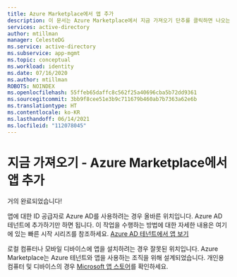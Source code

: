 ```yaml
---
title: Azure Marketplace에서 앱 추가
description: 이 문서는 Azure Marketplace에서 지금 가져오기 단추를 클릭하면 나오는 방문 페이지 역할을 합니다.
services: active-directory
author: mtillman
manager: CelesteDG
ms.service: active-directory
ms.subservice: app-mgmt
ms.topic: conceptual
ms.workload: identity
ms.date: 07/16/2020
ms.author: mtillman
ROBOTS: NOINDEX
ms.openlocfilehash: 55ffeb65daffc8c562f25a40696cba5b72dd9361
ms.sourcegitcommit: 3bb9f8cee51e3b9c711679b460ab7b7363a62e6b
ms.translationtype: HT
ms.contentlocale: ko-KR
ms.lasthandoff: 06/14/2021
ms.locfileid: "112078045"
---
```

# <a name="get-it-now---add-an-app-from-the-azure-marketplace"></a>지금 가져오기 - Azure Marketplace에서 앱 추가

거의 완료되었습니다! 

앱에 대한 ID 공급자로 Azure AD를 사용하려는 경우 올바른 위치입니다. Azure AD 테넌트에 추가하기만 하면 됩니다. 이 작업을 수행하는 방법에 대한 자세한 내용은 여기에 있는 빠른 시작 시리즈를 참조하세요. [Azure AD 테넌트에서 앱 보기](view-applications-portal.md)

로컬 컴퓨터나 모바일 디바이스에 앱을 설치하려는 경우 잘못된 위치입니다. Azure Marketplace는 Azure 테넌트와 앱을 사용하는 조직을 위해 설계되었습니다. 개인용 컴퓨터 및 디바이스의 경우 [Microsoft 앱 스토어](https://www.microsoft.com/store/apps)를 확인하세요.

